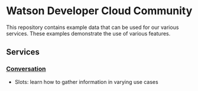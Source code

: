 # Watson Developer Cloud Community
This repository contains example data that can be used for our various services. These examples demonstrate the use of various features. 

## Services
### [Conversation](conversation) 
- Slots: learn how to gather information in varying use cases
